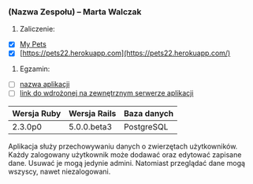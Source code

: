 ### (Nazwa Zespołu) – Marta Walczak

1. Zaliczenie:
 - [x] [My Pets](/)
 - [x] [https://pets22.herokuapp.com](https://pets22.herokuapp.com/)
1. Egzamin:
 - [ ] [nazwa aplikacji](egzamin)
 - [ ] [link do wdrożonej na zewnętrznym serwerze aplikacji](/)

Wersja Ruby|Wersja Rails|Baza danych|
|---|---|---|
|2.3.0p0|5.0.0.beta3|PostgreSQL|

Aplikacja służy przechowywaniu danych o zwierzętach użytkowników.
Każdy zalogowany użytkownik może dodawać oraz edytować zapisane dane.
Usuwać je mogą jedynie admini.
Natomiast przeglądać dane mogą wszyscy, nawet niezalogowani.
